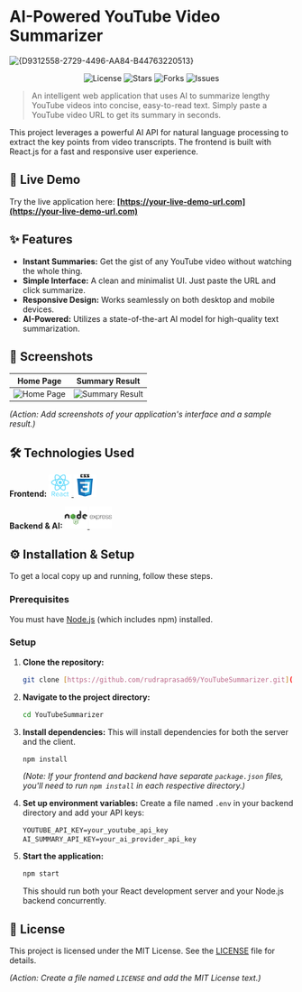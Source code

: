 # AI-Powered YouTube Video Summarizer

<img width="960" height="418" alt="{D9312558-2729-4496-AA84-B44763220513}" src="https://github.com/user-attachments/assets/a956c426-60af-42da-a0bb-5991d16ac45b" />


<p align="center">
  <img src="https://img.shields.io/github/license/rudraprasad69/YouTubeSummarizer" alt="License">
  <img src="https://img.shields.io/github/stars/rudraprasad69/YouTubeSummarizer" alt="Stars">
  <img src="https://img.shields.io/github/forks/rudraprasad69/YouTubeSummarizer" alt="Forks">
  <img src="https://img.shields.io/github/issues/rudraprasad69/YouTubeSummarizer" alt="Issues">
</p>

> An intelligent web application that uses AI to summarize lengthy YouTube videos into concise, easy-to-read text. Simply paste a YouTube video URL to get its summary in seconds.

This project leverages a powerful AI API for natural language processing to extract the key points from video transcripts. The frontend is built with React.js for a fast and responsive user experience.

## 🚀 Live Demo

Try the live application here:
**[https://your-live-demo-url.com](https://your-live-demo-url.com)**

## ✨ Features

-   **Instant Summaries:** Get the gist of any YouTube video without watching the whole thing.
-   **Simple Interface:** A clean and minimalist UI. Just paste the URL and click summarize.
-   **Responsive Design:** Works seamlessly on both desktop and mobile devices.
-   **AI-Powered:** Utilizes a state-of-the-art AI model for high-quality text summarization.

## 📸 Screenshots

| Home Page                                      | Summary Result                                  |
| ---------------------------------------------- | ----------------------------------------------- |
| ![Home Page](path/to/homepage_screenshot.png) | ![Summary Result](path/to/summary_screenshot.png) |

*(Action: Add screenshots of your application's interface and a sample result.)*

## 🛠️ Technologies Used

<p align="left">
  <strong>Frontend:</strong>
  <a href="https://reactjs.org/" target="_blank" rel="noreferrer"> <img src="https://raw.githubusercontent.com/devicons/devicon/master/icons/react/react-original-wordmark.svg" alt="react" width="40" height="40"/> </a>
  <a href="https://www.w3schools.com/css/" target="_blank" rel="noreferrer"> <img src="https://raw.githubusercontent.com/devicons/devicon/master/icons/css3/css3-original-wordmark.svg" alt="css3" width="40" height="40"/> </a>
</p>
<p align="left">
  <strong>Backend & AI:</strong>
  <a href="https://nodejs.org" target="_blank" rel="noreferrer"> <img src="https://raw.githubusercontent.com/devicons/devicon/master/icons/nodejs/nodejs-original-wordmark.svg" alt="nodejs" width="40" height="40"/> </a>
  <a href="https://expressjs.com" target="_blank" rel="noreferrer"> <img src="https://raw.githubusercontent.com/devicons/devicon/master/icons/express/express-original-wordmark.svg" alt="express" width="40" height="40"/> </a>
  </p>


## ⚙️ Installation & Setup

To get a local copy up and running, follow these steps.

### Prerequisites

You must have [Node.js](https://nodejs.org/en/) (which includes npm) installed.

### Setup

1.  **Clone the repository:**
    ```bash
    git clone [https://github.com/rudraprasad69/YouTubeSummarizer.git](https://github.com/rudraprasad69/YouTubeSummarizer.git)
    ```

2.  **Navigate to the project directory:**
    ```bash
    cd YouTubeSummarizer
    ```

3.  **Install dependencies:**
    This will install dependencies for both the server and the client.
    ```bash
    npm install
    ```
    *(Note: If your frontend and backend have separate `package.json` files, you'll need to run `npm install` in each respective directory.)*

4.  **Set up environment variables:**
    Create a file named `.env` in your backend directory and add your API keys:
    ```
    YOUTUBE_API_KEY=your_youtube_api_key
    AI_SUMMARY_API_KEY=your_ai_provider_api_key
    ```

5.  **Start the application:**
    ```bash
    npm start
    ```
    This should run both your React development server and your Node.js backend concurrently.

## 📝 License

This project is licensed under the MIT License. See the [LICENSE](LICENSE) file for details.

*(Action: Create a file named `LICENSE` and add the MIT License text.)*
